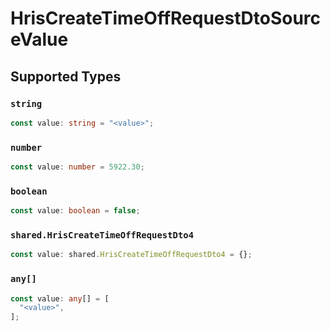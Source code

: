 # HrisCreateTimeOffRequestDtoSourceValue


## Supported Types

### `string`

```typescript
const value: string = "<value>";
```

### `number`

```typescript
const value: number = 5922.30;
```

### `boolean`

```typescript
const value: boolean = false;
```

### `shared.HrisCreateTimeOffRequestDto4`

```typescript
const value: shared.HrisCreateTimeOffRequestDto4 = {};
```

### `any[]`

```typescript
const value: any[] = [
  "<value>",
];
```

